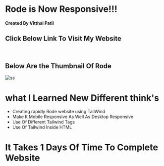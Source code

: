 # Rode is Now Responsive!!! <br/>
#### Created By Vitthal Patil <br/>
## Click Below Link To Visit My Website <br/>
[]( https://vitthalpatil0806.github.io/Rode/) <br/>
## Below Are the Thumbnail Of Rode <br/>
![ss](https://github.com/VitthalPatil0806/Responsive-Shopify/blob/master/Shopify%20ss.png) <br/>
# what I Learned New Different think's <br/>
* Creating rapidly Rode website using TailWind <br/>
* Make It Mobile Responsive As Well As Desktop Responsive <br/>
* Use Of Different Tailwind Tags <br/>
* Use Of Tailwind Inside HTML <br/>
# It Takes 1 Days Of Time To Complete Website <br/>
